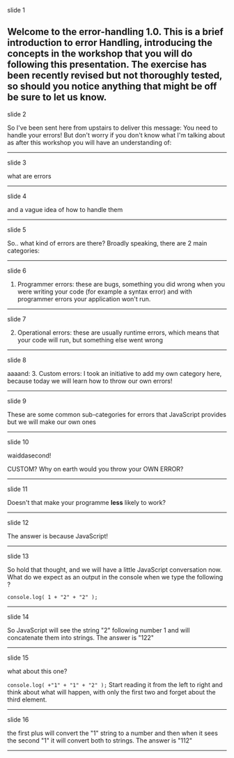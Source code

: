 slide 1

Welcome to the error-handling 1.0. This is a brief introduction to error Handling, introducing the concepts in the workshop that you will do following this presentation. The exercise has been recently revised but not thoroughly tested, so should you notice anything that might be off be sure to let us know.
---------------
slide 2

So I've been sent here from upstairs to deliver this message: You need to handle your errors!
But don't worry if you don't know what I'm talking about as after this workshop you will have an understanding of:

---------------
slide 3

what are errors

---------------
slide 4

and a vague idea of how to handle them

---------------
slide 5

So.. what kind of errors are there?
Broadly speaking, there are 2 main categories:

----------------
slide 6

1. Programmer errors: these are bugs, something you did wrong when you were writing your code (for example a syntax error) and with programmer errors your application won't run.

----------------
slide 7

2. Operational errors: these are usually runtime errors, which means that your code will run, but something else went wrong

----------------
slide 8

aaaand:
3. Custom errors: I took an initiative to add my own category here, because today we will learn how to throw our own errors!

-----------------
slide 9

These are some common sub-categories for errors that JavaScript provides but we will make our own ones

-----------------
slide 10

waiddasecond!

CUSTOM? Why on earth would you throw your OWN ERROR?

-----------------
slide 11

Doesn't that make your programme **less** likely to work?

-----------------
slide 12

The answer is because JavaScript!

------------------
slide 13

So hold that thought, and we will have a little JavaScript conversation now.
What do we expect as an output in the console when we type the following ?

```console.log( 1 + "2" + "2" );```

------------------
slide 14

So JavaScript will see the string "2" following number 1 and will concatenate them into strings.
The answer is "122"

------------------
slide 15

what about this one?

```console.log( +"1" + "1" + "2" );```
Start reading it from the left to right and think about what will happen, with only the first two and forget about the third element.

-------------------
slide 16

the first plus will convert the "1" string to a number and then when it sees the second "1" it will convert both to strings.
The answer is "112"

-------------------

